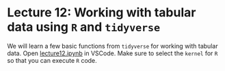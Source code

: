 # Lecture 12: Working with tabular data using `R` and `tidyverse`

We will learn a few basic functions from `tidyverse` for working with tabular data. Open [lecture12.ipynb](./lecture12.ipynb) in VSCode. Make sure to select the `kernel` for `R` so that you can execute `R` code. 